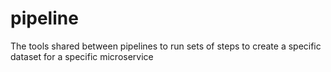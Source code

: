# pipeline
The tools shared between pipelines to run sets of steps to create a specific dataset for a specific microservice

